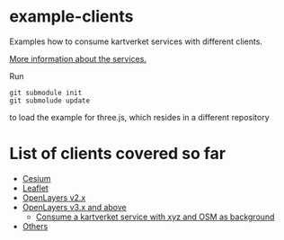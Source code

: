 example-clients
===============

Examples how to consume kartverket services with different clients.

[More information about the services.](info.md)

Run 

    git submodule init
    git submolude update

to load the example for three.js, which resides in a different repository

# List of clients covered so far
* [Cesium](/cesium/)
* [Leaflet](/leaflet/)
* [OpenLayers v2.x](/openlayers2/)
* [OpenLayers v3.x and above](/openlayers3/)
    * [Consume a kartverket service with xyz and OSM as background](/openlayers3/xyz.html)
* [Others](/others/)
